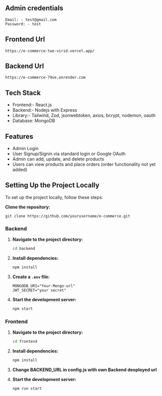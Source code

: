 ## Admin credentials
```
Email: - test@gmail.com
Password: - test
```   

## Frontend Url
```
https://e-commerce-two-virid.vercel.app/
```

## Backend Url
```
https://e-commerce-79ve.onrender.com
```

## Tech Stack

- Frontend:- React.js
- Backend:- Nodejs with Express
- Library:- Tailwind, Zod, jsonwebtoken, axios, bcrypt, nodemon, oauth
- Database: MongoDB

## Features

- Admin Login
- User Signup/Signin via standard login or Google OAuth
- Admin can add, update, and delete products
- Users can view products and place orders (order functionality not yet added)


## Setting Up the Project Locally

To set up the project locally, follow these steps:

 **Clone the repository:**
    

    git clone https://github.com/yourusername/e-commerce.git



### Backend



1. **Navigate to the project directory:**
    ```bash
    cd backend
    ```

2. **Install dependencies:**
    ```bash
    npm install
    ```

3. **Create a `.env` file:**
    ```
    MONGODB_URI="Your-Mongo-url"
    JWT_SECRET="your secret"
    ```

4. **Start the development server:**
    ```bash
    npm start
   ```


### Frontend


1. **Navigate to the project directory:**
    ```bash
    cd frontend
    ```

2. **Install dependencies:**
    ```bash
    npm install
    ```
3. **Change BACKEND_URL in config.js with own Backend deoployed url**


3. **Start the development server:**
    ```bash
    npm run start
    ```




